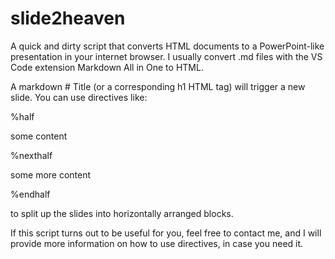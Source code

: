 # slide2heaven

A quick and dirty script that converts HTML documents to a PowerPoint-like presentation in your internet browser. I usually convert .md files with the VS Code extension Markdown All in One to HTML.

A markdown # Title (or a corresponding h1 HTML tag) will trigger a new slide. You can use directives like:

%half

some content

%nexthalf

some more content

%endhalf

to split up the slides into horizontally arranged blocks.

If this script turns out to be useful for you, feel free to contact me, and I will provide more information on how to use directives, in case you need it.